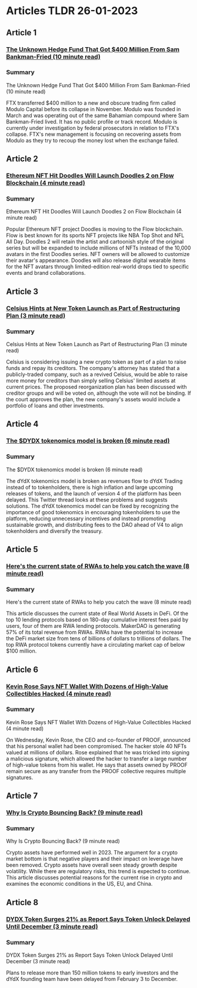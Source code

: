 # Articles TLDR  26-01-2023

## Article 1
### [The Unknown Hedge Fund That Got $400 Million From Sam Bankman-Fried (10 minute read)](https://tldr.tech)
### Summary 
 The Unknown Hedge Fund That Got $400 Million From Sam Bankman-Fried (10 minute read)

FTX transferred $400 million to a new and obscure trading firm called Modulo Capital before its collapse in November. Modulo was founded in March and was operating out of the same Bahamian compound where Sam Bankman-Fried lived. It has no public profile or track record. Modulo is currently under investigation by federal prosecutors in relation to FTX's collapse. FTX's new management is focusing on recovering assets from Modulo as they try to recoup the money lost when the exchange failed.

## Article 2
### [Ethereum NFT Hit Doodles Will Launch Doodles 2 on Flow Blockchain (4 minute read)](https://tldr.tech)
### Summary 
 Ethereum NFT Hit Doodles Will Launch Doodles 2 on Flow Blockchain (4 minute read)

Popular Ethereum NFT project Doodles is moving to the Flow blockchain. Flow is best known for its sports NFT projects like NBA Top Shot and NFL All Day. Doodles 2 will retain the artist and cartoonish style of the original series but will be expanded to include millions of NFTs instead of the 10,000 avatars in the first Doodles series. NFT owners will be allowed to customize their avatar's appearance. Doodles will also release digital wearable items for the NFT avatars through limited-edition real-world drops tied to specific events and brand collaborations.

## Article 3
### [Celsius Hints at New Token Launch as Part of Restructuring Plan (3 minute read)](https://tldr.tech)
### Summary 
 Celsius Hints at New Token Launch as Part of Restructuring Plan (3 minute read)

Celsius is considering issuing a new crypto token as part of a plan to raise funds and repay its creditors. The company's attorney has stated that a publicly-traded company, such as a revived Celsius, would be able to raise more money for creditors than simply selling Celsius' limited assets at current prices. The proposed reorganization plan has been discussed with creditor groups and will be voted on, although the vote will not be binding. If the court approves the plan, the new company's assets would include a portfolio of loans and other investments.

## Article 4
### [The $DYDX tokenomics model is broken (6 minute read)](https://tldr.tech)
### Summary 
 The $DYDX tokenomics model is broken (6 minute read)

The dYdX tokenomics model is broken as revenues flow to dYdX Trading instead of to tokenholders, there is high inflation and large upcoming releases of tokens, and the launch of version 4 of the platform has been delayed. This Twitter thread looks at these problems and suggests solutions. The dYdX tokenomics model can be fixed by recognizing the importance of good tokenomics in encouraging tokenholders to use the platform, reducing unnecessary incentives and instead promoting sustainable growth, and distributing fees to the DAO ahead of V4 to align tokenholders and diversify the treasury.

## Article 5
### [Here's the current state of RWAs to help you catch the wave (8 minute read)](https://tldr.tech)
### Summary 
 Here's the current state of RWAs to help you catch the wave (8 minute read)

This article discusses the current state of Real World Assets in DeFi. Of the top 10 lending protocols based on 180-day cumulative interest fees paid by users, four of them are RWA lending protocols. MakerDAO is generating 57% of its total revenue from RWAs. RWAs have the potential to increase the DeFi market size from tens of billions of dollars to trillions of dollars. The top RWA protocol tokens currently have a circulating market cap of below $100 million.

## Article 6
### [Kevin Rose Says NFT Wallet With Dozens of High-Value Collectibles Hacked (4 minute read)](https://tldr.tech)
### Summary 
 Kevin Rose Says NFT Wallet With Dozens of High-Value Collectibles Hacked (4 minute read)

On Wednesday, Kevin Rose, the CEO and co-founder of PROOF, announced that his personal wallet had been compromised. The hacker stole 40 NFTs valued at millions of dollars. Rose explained that he was tricked into signing a malicious signature, which allowed the hacker to transfer a large number of high-value tokens from his wallet. He says that assets owned by PROOF remain secure as any transfer from the PROOF collective requires multiple signatures.

## Article 7
### [Why Is Crypto Bouncing Back? (9 minute read)](https://tldr.tech)
### Summary 
 Why Is Crypto Bouncing Back? (9 minute read)

Crypto assets have performed well in 2023. The argument for a crypto market bottom is that negative players and their impact on leverage have been removed. Crypto assets have overall seen steady growth despite volatility. While there are regulatory risks, this trend is expected to continue. This article discusses potential reasons for the current rise in crypto and examines the economic conditions in the US, EU, and China.

## Article 8
### [DYDX Token Surges 21% as Report Says Token Unlock Delayed Until December (3 minute read)](https://tldr.tech)
### Summary 
 DYDX Token Surges 21% as Report Says Token Unlock Delayed Until December (3 minute read)

Plans to release more than 150 million tokens to early investors and the dYdX founding team have been delayed from February 3 to December.

